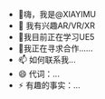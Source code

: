 - 👋嗨，我是@XIAYIMU
- 👀 我有兴趣AR/VR/XR
- 🌱我目前正在学习UE5
- 💞️我正在寻求合作......
- 📫 如何联系我...
- 😄 代词：...
- ⚡ 有趣的事实：...

<!---
XIAYIMU/XIAYIMU 是一个 ✨ 特殊 ✨ 存储库，因为它的“README.md”（此文件）出现在您的 GitHub 个人资料中。
您可以点击预览链接来查看您的更改。
--->
